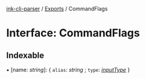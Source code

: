 [ink-cli-parser](../README.md) / [Exports](../modules.md) / CommandFlags

# Interface: CommandFlags

## Indexable

▪ [name: *string*]: { `alias`: *string* ; `type`: [*inputType*](../modules.md#inputtype)  }
